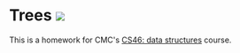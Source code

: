 # Trees ![](https://api.travis-ci.com/lakyli0818/trees.svg?branch=master)

This is a homework for CMC's [CS46: data structures](https://github.com/mikeizbicki/cmc-csci046) course.
